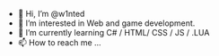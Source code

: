 - 👋 Hi, I’m @w1nted
- 👀 I’m interested in Web and game development.
- 🌱 I’m currently learning C# / HTML/ CSS / JS / .LUA
- 📫 How to reach me ...

<!---
w1nted/w1nted is a ✨ special ✨ repository because its `README.md` (this file) appears on your GitHub profile.
You can click the Preview link to take a look at your changes.
--->
